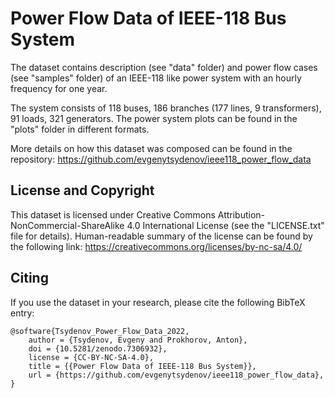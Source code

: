 # Power Flow Data of IEEE-118 Bus System

The dataset contains description (see "data" folder) and power flow cases (see "samples" folder) of an IEEE-118 like power system with an hourly frequency for one year.

The system consists of 118 buses, 186 branches (177 lines, 9 transformers), 91 loads, 321 generators. The power system plots can be found in the "plots" folder in different formats.

More details on how this dataset was composed can be found in the repository:
https://github.com/evgenytsydenov/ieee118_power_flow_data


## License and Copyright

This dataset is licensed under Creative Commons Attribution-NonCommercial-ShareAlike 4.0 International License (see the "LICENSE.txt" file for details). Human-readable summary of the license can be found by the following link:
https://creativecommons.org/licenses/by-nc-sa/4.0/

## Citing

If you use the dataset in your research, please cite the following BibTeX entry:
```
@software{Tsydenov_Power_Flow_Data_2022,
    author = {Tsydenov, Evgeny and Prokhorov, Anton},
    doi = {10.5281/zenodo.7306932},
    license = {CC-BY-NC-SA-4.0},
    title = {{Power Flow Data of IEEE-118 Bus System}},
    url = {https://github.com/evgenytsydenov/ieee118_power_flow_data},
}
```
